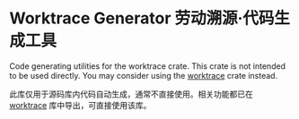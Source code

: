 # Worktrace Generator 劳动溯源·代码生成工具

Code generating utilities for the worktrace crate. This crate is not intended to be used directly. You may consider using the [worktrace](https://crates.io/crates/worktrace) crate instead.

此库仅用于源码库内代码自动生成，通常不直接使用。相关功能都已在 [worktrace](https://crates.io/crates/worktrace) 库中导出，可直接使用该库。

